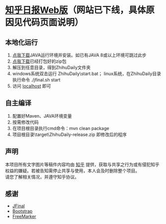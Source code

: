 [知乎日报Web版][ZhihuDaily url]（网站已下线，具体原因见代码页面说明）
=================
本地化运行
-----------------
1. [点我下载][jdk url]JAVA运行环境并安装。如已有JAVA 8或以上环境可跳过此步
2. [点我下载][exe url]已经打包好的zip包
3. 解压到任意目录，得到ZhihuDaily文件夹
4. windows系统双击运行 ZhihuDaily\start.bat； linux系统，在ZhihuDaily目录执行命令 ./jfinal.sh start
5. 访问 [localhost][local url] 即可

自主编译
-----------------
1. 配置好Maven、JAVA环境变量
2. 按需修改代码
3. 在项目根目录执行cmd命令：mvn clean package
4. 项目根目录\target\ZhihuDaily-release.zip 即修改后的程序

声明
-----------------
本项目所有文字图片等稿件内容均由 [知乎][zhihu url] 提供，获取与共享之行为或有侵犯知乎权益的嫌疑。若被告知需停止共享与使用，本人会及时删除整个项目。
<br>请您了解相关情况，并遵守知乎协议。

感谢
-----------------
  - [JFinal][JFinal url]
  - [Bootstrap][Bootstrap url]
  - [FreeMarker][FreeMarker url]
  

[JFinal url]: <http://www.jfinal.com/>
[FreeMarker url]: <http://freemarker.incubator.apache.org/>
[Bootstrap url]: <http://www.bootcss.com/>
[ZhihuDaily url]: <http://zhihudaily.me/>
[zhihu url]: <https://www.zhihu.com/>
[exe url]: <https://github.com/JuanWoo/zhihuDaily/blob/master/exe/ZhihuDaily-release.zip>
[jdk url]: <https://www.oracle.com/cn/java/technologies/javase/javase8-archive-downloads.html>
[local url]: <http://localhost/>
